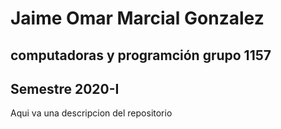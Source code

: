 # Jaime Omar Marcial Gonzalez 
## computadoras y programción grupo 1157
## Semestre 2020-I

Aqui va una descripcion del repositorio
